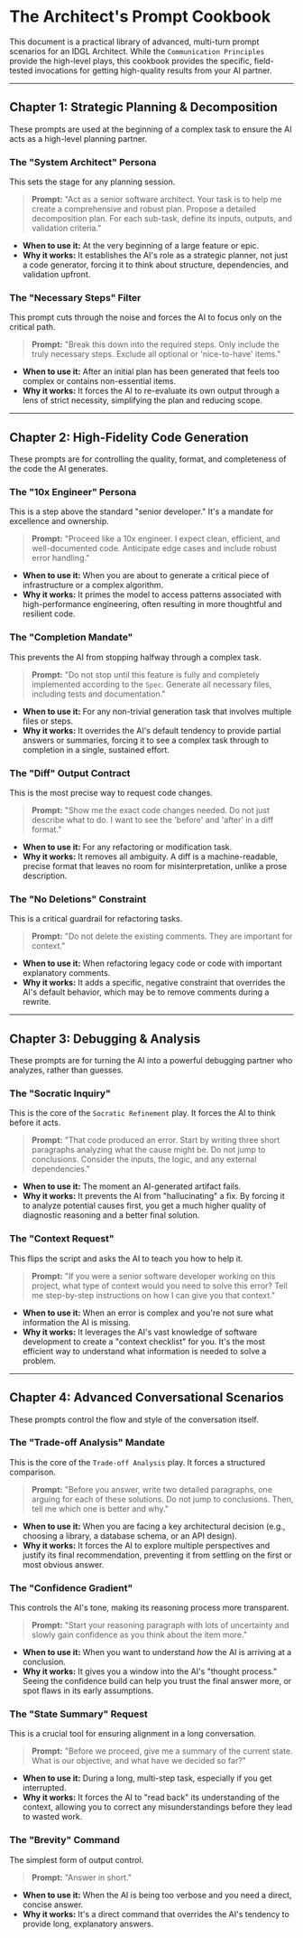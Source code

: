 # The Architect's Prompt Cookbook

This document is a practical library of advanced, multi-turn prompt scenarios for an IDGL Architect. While the `Communication Principles` provide the high-level plays, this cookbook provides the specific, field-tested invocations for getting high-quality results from your AI partner.

---

## Chapter 1: Strategic Planning & Decomposition

These prompts are used at the beginning of a complex task to ensure the AI acts as a high-level planning partner.

### The "System Architect" Persona

This sets the stage for any planning session.

> **Prompt:**
> "Act as a senior software architect. Your task is to help me create a comprehensive and robust plan. Propose a detailed decomposition plan. For each sub-task, define its inputs, outputs, and validation criteria."

*   **When to use it:** At the very beginning of a large feature or epic.
*   **Why it works:** It establishes the AI's role as a strategic planner, not just a code generator, forcing it to think about structure, dependencies, and validation upfront.

### The "Necessary Steps" Filter

This prompt cuts through the noise and forces the AI to focus only on the critical path.

> **Prompt:**
> "Break this down into the required steps. Only include the truly necessary steps. Exclude all optional or 'nice-to-have' items."

*   **When to use it:** After an initial plan has been generated that feels too complex or contains non-essential items.
*   **Why it works:** It forces the AI to re-evaluate its own output through a lens of strict necessity, simplifying the plan and reducing scope.

---

## Chapter 2: High-Fidelity Code Generation

These prompts are for controlling the quality, format, and completeness of the code the AI generates.

### The "10x Engineer" Persona

This is a step above the standard "senior developer." It's a mandate for excellence and ownership.

> **Prompt:**
> "Proceed like a 10x engineer. I expect clean, efficient, and well-documented code. Anticipate edge cases and include robust error handling."

*   **When to use it:** When you are about to generate a critical piece of infrastructure or a complex algorithm.
*   **Why it works:** It primes the model to access patterns associated with high-performance engineering, often resulting in more thoughtful and resilient code.

### The "Completion Mandate"

This prevents the AI from stopping halfway through a complex task.

> **Prompt:**
> "Do not stop until this feature is fully and completely implemented according to the `Spec`. Generate all necessary files, including tests and documentation."

*   **When to use it:** For any non-trivial generation task that involves multiple files or steps.
*   **Why it works:** It overrides the AI's default tendency to provide partial answers or summaries, forcing it to see a complex task through to completion in a single, sustained effort.

### The "Diff" Output Contract

This is the most precise way to request code changes.

> **Prompt:**
> "Show me the exact code changes needed. Do not just describe what to do. I want to see the 'before' and 'after' in a diff format."

*   **When to use it:** For any refactoring or modification task.
*   **Why it works:** It removes all ambiguity. A diff is a machine-readable, precise format that leaves no room for misinterpretation, unlike a prose description.

### The "No Deletions" Constraint

This is a critical guardrail for refactoring tasks.

> **Prompt:**
> "Do not delete the existing comments. They are important for context."

*   **When to use it:** When refactoring legacy code or code with important explanatory comments.
*   **Why it works:** It adds a specific, negative constraint that overrides the AI's default behavior, which may be to remove comments during a rewrite.

---

## Chapter 3: Debugging & Analysis

These prompts are for turning the AI into a powerful debugging partner who analyzes, rather than guesses.

### The "Socratic Inquiry"

This is the core of the `Socratic Refinement` play. It forces the AI to think before it acts.

> **Prompt:**
> "That code produced an error. Start by writing three short paragraphs analyzing what the cause might be. Do not jump to conclusions. Consider the inputs, the logic, and any external dependencies."

*   **When to use it:** The moment an AI-generated artifact fails.
*   **Why it works:** It prevents the AI from "hallucinating" a fix. By forcing it to analyze potential causes first, you get a much higher quality of diagnostic reasoning and a better final solution.

### The "Context Request"

This flips the script and asks the AI to teach you how to help it.

> **Prompt:**
> "If you were a senior software developer working on this project, what type of context would you need to solve this error? Tell me step-by-step instructions on how I can give you that context."

*   **When to use it:** When an error is complex and you're not sure what information the AI is missing.
*   **Why it works:** It leverages the AI's vast knowledge of software development to create a "context checklist" for you. It's the most efficient way to understand what information is needed to solve a problem.

---

## Chapter 4: Advanced Conversational Scenarios

These prompts control the flow and style of the conversation itself.

### The "Trade-off Analysis" Mandate

This is the core of the `Trade-off Analysis` play. It forces a structured comparison.

> **Prompt:**
> "Before you answer, write two detailed paragraphs, one arguing for each of these solutions. Do not jump to conclusions. Then, tell me which one is better and why."

*   **When to use it:** When you are facing a key architectural decision (e.g., choosing a library, a database schema, or an API design).
*   **Why it works:** It forces the AI to explore multiple perspectives and justify its final recommendation, preventing it from settling on the first or most obvious answer.

### The "Confidence Gradient"

This controls the AI's tone, making its reasoning process more transparent.

> **Prompt:**
> "Start your reasoning paragraph with lots of uncertainty and slowly gain confidence as you think about the item more."

*   **When to use it:** When you want to understand *how* the AI is arriving at a conclusion.
*   **Why it works:** It gives you a window into the AI's "thought process." Seeing the confidence build can help you trust the final answer more, or spot flaws in its early assumptions.

### The "State Summary" Request

This is a crucial tool for ensuring alignment in a long conversation.

> **Prompt:**
> "Before we proceed, give me a summary of the current state. What is our objective, and what have we decided so far?"

*   **When to use it:** During a long, multi-step task, especially if you get interrupted.
*   **Why it works:** It forces the AI to "read back" its understanding of the context, allowing you to correct any misunderstandings before they lead to wasted work.

### The "Brevity" Command

The simplest form of output control.

> **Prompt:**
> "Answer in short."

*   **When to use it:** When the AI is being too verbose and you need a direct, concise answer.
*   **Why it works:** It's a direct command that overrides the AI's tendency to provide long, explanatory answers.

